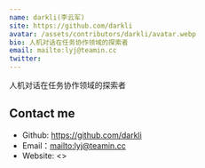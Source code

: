 ```yaml
---
name: darkli(李云军)
site: https://github.com/darkli
avatar: /assets/contributors/darkli/avatar.webp
bio: 人机对话在任务协作领域的探索者
email: mailto:lyj@teamin.cc
twitter:
---
```


人机对话在任务协作领域的探索者

## Contact me

- Github: <https://github.com/darkli>
- Email：<mailto:lyj@teamin.cc>
- Website: <>
